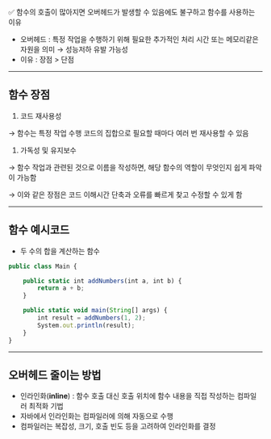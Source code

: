 <aside>
✅ 함수의 호출이 많아지면 오버헤드가 발생할 수 있음에도 불구하고 함수를 사용하는 이유
</aside>

- 오버헤드 : 특정 작업을 수행하기 위해 필요한 추가적인 처리 시간 또는 메모리같은 자원을 의미 → 성능저하 유발 가능성
- 이유 : 장점 > 단점

---

## 함수 장점

1. 코드 재사용성

→ 함수는 특정 작업 수행 코드의 집합으로 필요할 때마다 여러 번 재사용할 수 있음

1. 가독성 및 유지보수

→ 함수 작업과 관련된 것으로 이름을 작성하면, 해당 함수의 역할이 무엇인지 쉽게 파악이 가능함

→ 이와 같은 장점은 코드 이해시간 단축과 오류를 빠르게 찾고 수정할 수 있게 함

---

## 함수 예시코드

- 두 수의 합을 계산하는 함수

```jsx
public class Main {

    public static int addNumbers(int a, int b) {
        return a + b;
    }

    public static void main(String[] args) {
        int result = addNumbers(1, 2);
        System.out.println(result);
    }
}
```

---

## 오버헤드 줄이는 방법

- 인라인화(**inline**) : 함수 호출 대신 호출 위치에 함수 내용을 직접 작성하는 컴파일러 최적화 기법
- 자바에서 인라인화는 컴파일러에 의해 자동으로 수행
- 컴파일러는 복잡성, 크기, 호출 빈도 등을 고려하여 인라인화를 결정
